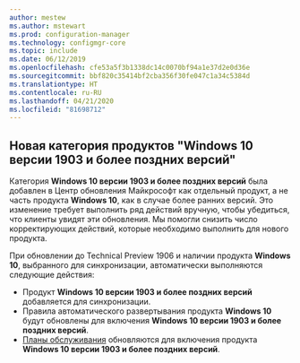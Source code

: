 ```yaml
---
author: mestew
ms.author: mstewart
ms.prod: configuration-manager
ms.technology: configmgr-core
ms.topic: include
ms.date: 06/12/2019
ms.openlocfilehash: cfe53a5f3b1338dc14c0070bf94a1e37d2e0d36e
ms.sourcegitcommit: bbf820c35414bf2cba356f30fe047c1a34c5384d
ms.translationtype: HT
ms.contentlocale: ru-RU
ms.lasthandoff: 04/21/2020
ms.locfileid: "81698712"
---
```

## <a name="new-windows-10-version-1903-and-later-product-category"></a>Новая категория продуктов "Windows 10 версии 1903 и более поздних версий"
<!--4682946-->

Категория **Windows 10 версии 1903 и более поздних версий** была добавлен в Центр обновления Майкрософт как отдельный продукт, а не часть продукта **Windows 10**, как в случае более ранних версий. Это изменение требует выполнить ряд действий вручную, чтобы убедиться, что клиенты увидят эти обновления. Мы помогли снизить число корректирующих действий, которые необходимо выполнить для нового продукта.

При обновлении до Technical Preview 1906 и наличии продукта **Windows 10**, выбранного для синхронизации, автоматически выполняются следующие действия:

- Продукт **Windows 10 версии 1903 и более поздних версий** добавляется для синхронизации.
- Правила автоматического развертывания продукта **Windows 10** будут обновлены для включения **Windows 10 версии 1903 и более поздних версий**.
- [Планы обслуживания](../../../../../osd/deploy-use/manage-windows-as-a-service.md) обновляются для включения продукта **Windows 10 версии 1903 и более поздних версий**.

